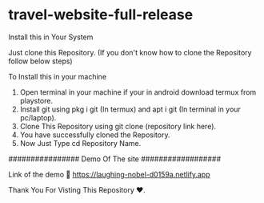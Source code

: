 # travel-website-full-release

Install this in Your System

Just clone this Repository. (If you don't know how to clone the Repository follow below steps)

To Install this in your machine

1) Open terminal in your machine if your in android download termux from playstore.
2) Install git using pkg i git (In termux) and apt i git (In terminal in your pc/laptop).
3) Clone This Repository using git clone (repository link here).
4) You have successfully cloned the Repository.
5) Now Just Type cd Repository Name.

################ Demo Of The site ##################

Link of the demo 📢 https://laughing-nobel-d0159a.netlify.app

Thank You For Visting This Repository ❤. 
